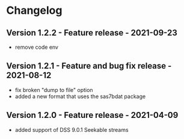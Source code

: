 # Changelog

## Version 1.2.2 - Feature release - 2021-09-23

- remove code env

## Version 1.2.1 - Feature and bug fix release - 2021-08-12

- fix broken "dump to file" option
- added a new format that uses the sas7bdat package

## Version 1.2.0 - Feature release - 2021-04-09

- added support of DSS 9.0.1 Seekable streams
